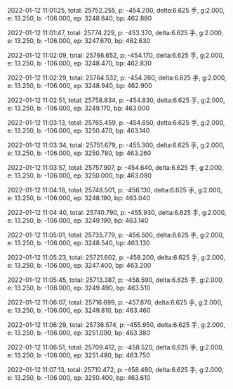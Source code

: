 2022-01-12 11:01:25, total: 25752.255, p: -454.200, delta:6.625 手, g:2.000, e: 13.250, b: -106.000, ep: 3248.840, bp: 462.880

2022-01-12 11:01:47, total: 25774.229, p: -453.370, delta:6.625 手, g:2.000, e: 13.250, b: -106.000, ep: 3247.670, bp: 462.630

2022-01-12 11:02:09, total: 25766.652, p: -454.170, delta:6.625 手, g:2.000, e: 13.250, b: -106.000, ep: 3248.470, bp: 462.830

2022-01-12 11:02:29, total: 25764.532, p: -454.260, delta:6.625 手, g:2.000, e: 13.250, b: -106.000, ep: 3248.940, bp: 462.900

2022-01-12 11:02:51, total: 25758.834, p: -454.830, delta:6.625 手, g:2.000, e: 13.250, b: -106.000, ep: 3249.170, bp: 463.000

2022-01-12 11:03:13, total: 25765.459, p: -454.650, delta:6.625 手, g:2.000, e: 13.250, b: -106.000, ep: 3250.470, bp: 463.140

2022-01-12 11:03:34, total: 25751.679, p: -455.300, delta:6.625 手, g:2.000, e: 13.250, b: -106.000, ep: 3250.780, bp: 463.260

2022-01-12 11:03:57, total: 25757.907, p: -454.640, delta:6.625 手, g:2.000, e: 13.250, b: -106.000, ep: 3250.000, bp: 463.080

2022-01-12 11:04:18, total: 25748.501, p: -456.130, delta:6.625 手, g:2.000, e: 13.250, b: -106.000, ep: 3248.190, bp: 463.040

2022-01-12 11:04:40, total: 25740.790, p: -455.930, delta:6.625 手, g:2.000, e: 13.250, b: -106.000, ep: 3249.190, bp: 463.140

2022-01-12 11:05:01, total: 25735.779, p: -456.500, delta:6.625 手, g:2.000, e: 13.250, b: -106.000, ep: 3248.540, bp: 463.130

2022-01-12 11:05:23, total: 25721.602, p: -458.200, delta:6.625 手, g:2.000, e: 13.250, b: -106.000, ep: 3247.400, bp: 463.200

2022-01-12 11:05:45, total: 25713.387, p: -458.590, delta:6.625 手, g:2.000, e: 13.250, b: -106.000, ep: 3249.490, bp: 463.510

2022-01-12 11:06:07, total: 25716.699, p: -457.870, delta:6.625 手, g:2.000, e: 13.250, b: -106.000, ep: 3249.810, bp: 463.460

2022-01-12 11:06:29, total: 25736.574, p: -455.950, delta:6.625 手, g:2.000, e: 13.250, b: -106.000, ep: 3251.090, bp: 463.380

2022-01-12 11:06:51, total: 25709.412, p: -458.520, delta:6.625 手, g:2.000, e: 13.250, b: -106.000, ep: 3251.480, bp: 463.750

2022-01-12 11:07:13, total: 25710.472, p: -458.480, delta:6.625 手, g:2.000, e: 13.250, b: -106.000, ep: 3250.400, bp: 463.610